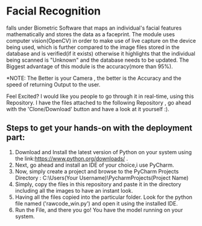 # Facial Recognition #
falls under Biometric Software that maps an individual's facial features mathematically and stores the data as a faceprint.
The module uses computer vision(OpenCV) in order to make use of live capture on the device being used, which is further compared to the image files stored in the database and is verified(if it exists) otherwise it highlights that the individual being scanned is "Unknown" and the database needs to be updated.
The Biggest advantage of this module is the accuracy(more than 95%). 

*NOTE:
The Better is your Camera , the better is the Accuracy and the speed of returning Output to the user.

Feel Excited? I would like you people to go through it in real-time, using this Repository.
I have the files attached to the following Repository , go ahead with the 'Clone/Download' button and have a look at it yourself :).

## Steps to get your hands-on with the deployment part: ##
1. Download and Install the latest version of Python on your system using the link:https://www.python.org/downloads/ .
2. Next, go ahead and install an IDE of your choice,i use PyCharm.
3. Now, simply create a project and browse to the PyCharm Projects Directory : C:\Users\(Your Username)\PycharmProjects\(Project Name)
4. Simply, copy the files in this repository and paste it in the directory including all the images to have an instant look.
5. Having all the files copied into the particular folder. Look for the python file named ('rawcode_win.py') and open it using the installed IDE.
6. Run the File, and there you go! You have the model running on your system.
